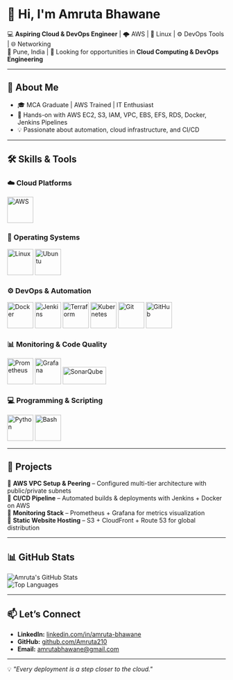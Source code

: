 # 👋 Hi, I'm Amruta Bhawane

💻 **Aspiring Cloud & DevOps Engineer** | 🌩 AWS | 🐧 Linux | ⚙️ DevOps Tools | 🌐 Networking  
📍 Pune, India | 🎯 Looking for opportunities in **Cloud Computing & DevOps Engineering**

---

## 🌟 About Me
- 🎓 MCA Graduate | AWS Trained | IT Enthusiast
- 💼 Hands-on with AWS EC2, S3, IAM, VPC, EBS, EFS, RDS, Docker, Jenkins Pipelines
- 💡 Passionate about automation, cloud infrastructure, and CI/CD

---

## 🛠 Skills & Tools

### ☁️ Cloud Platforms
<p>
  <img src="https://cdn.jsdelivr.net/gh/devicons/devicon/icons/amazonwebservices/amazonwebservices-original-wordmark.svg" alt="AWS" width="60" height="60"/>
</p>

### 🐧 Operating Systems
<p>
  <img src="https://cdn.jsdelivr.net/gh/devicons/devicon/icons/linux/linux-original.svg" alt="Linux" width="60" height="60"/>
  <img src="https://cdn.jsdelivr.net/gh/devicons/devicon/icons/ubuntu/ubuntu-plain.svg" alt="Ubuntu" width="60" height="60"/>
</p>

### ⚙️ DevOps & Automation
<p>
  <img src="https://cdn.jsdelivr.net/gh/devicons/devicon/icons/docker/docker-original-wordmark.svg" alt="Docker" width="60" height="60"/>
  <img src="https://cdn.jsdelivr.net/gh/devicons/devicon/icons/jenkins/jenkins-original.svg" alt="Jenkins" width="60" height="60"/>
  <img src="https://cdn.jsdelivr.net/gh/devicons/devicon/icons/terraform/terraform-original-wordmark.svg" alt="Terraform" width="60" height="60"/>
  <img src="https://cdn.jsdelivr.net/gh/devicons/devicon/icons/kubernetes/kubernetes-plain-wordmark.svg" alt="Kubernetes" width="60" height="60"/>
  <img src="https://cdn.jsdelivr.net/gh/devicons/devicon/icons/git/git-original-wordmark.svg" alt="Git" width="60" height="60"/>
  <img src="https://cdn.jsdelivr.net/gh/devicons/devicon/icons/github/github-original-wordmark.svg" alt="GitHub" width="60" height="60"/>
</p>

### 📊 Monitoring & Code Quality
<p>
  <img src="https://cdn.jsdelivr.net/gh/devicons/devicon/icons/prometheus/prometheus-original.svg" alt="Prometheus" width="60" height="60"/>
  <img src="https://cdn.jsdelivr.net/gh/devicons/devicon/icons/grafana/grafana-original.svg" alt="Grafana" width="60" height="60"/>
  <img src="https://upload.wikimedia.org/wikipedia/commons/e/e3/SonarQube_Logo.png" alt="SonarQube" width="100" height="40"/>
</p>

### 💻 Programming & Scripting
<p>
  <img src="https://cdn.jsdelivr.net/gh/devicons/devicon/icons/python/python-original-wordmark.svg" alt="Python" width="60" height="60"/>
  <img src="https://cdn.jsdelivr.net/gh/devicons/devicon/icons/bash/bash-original.svg" alt="Bash" width="60" height="60"/>
</p>

---

## 📌 Projects

🔹 **AWS VPC Setup & Peering** – Configured multi-tier architecture with public/private subnets  
🔹 **CI/CD Pipeline** – Automated builds & deployments with Jenkins + Docker on AWS  
🔹 **Monitoring Stack** – Prometheus + Grafana for metrics visualization  
🔹 **Static Website Hosting** – S3 + CloudFront + Route 53 for global distribution  

---

## 📊 GitHub Stats
![Amruta's GitHub Stats](https://github-readme-stats.vercel.app/api?username=Amruta210&show_icons=true&theme=radical)  
![Top Languages](https://github-readme-stats.vercel.app/api/top-langs/?username=Amruta210&layout=compact&theme=radical)

---

## 📫 Let’s Connect
- **LinkedIn:** [linkedin.com/in/amruta-bhawane](#)
- **GitHub:** [github.com/Amruta210](https://github.com/Amruta210)
- **Email:** amrutabhawane@gmail.com

---

💡 *"Every deployment is a step closer to the cloud."*
